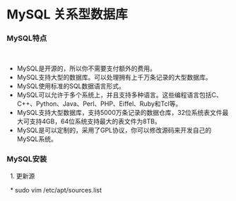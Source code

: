 # MySQL 关系型数据库
### MySQL特点   
   
   * MySQL是开源的，所以你不需要支付额外的费用。
   * MySQL支持大型的数据库。可以处理拥有上千万条记录的大型数据库。
   * MySQL使用标准的SQL数据语言形式。
   * MySQL可以允许于多个系统上，并且支持多种语言。这些编程语言包括C、C++、Python、Java、Perl、PHP、Eiffel、Ruby和Tcl等。
   * MySQL支持大型数据库，支持5000万条记录的数据仓库，32位系统表文件最大可支持4GB，64位系统支持最大的表文件为8TB。
   * MySQL是可以定制的，采用了GPL协议，你可以修改源码来开发自己的MySQL系统。
   


### MySQL安装

  1. 更新源
  
    * sudo vim /etc/apt/sources.list


   


